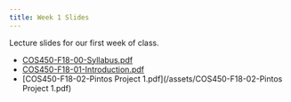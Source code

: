 ```yaml
---
title: Week 1 Slides
---
```


Lecture slides for our first week of class.

* [COS450-F18-00-Syllabus.pdf](/assets/COS450-F18-00-Syllabus.pdf)
* [COS450-F18-01-Introduction.pdf](/assets/COS450-F18-01-Introduction.pdf)
* [COS450-F18-02-Pintos Project 1.pdf](/assets/COS450-F18-02-Pintos Project 1.pdf)
